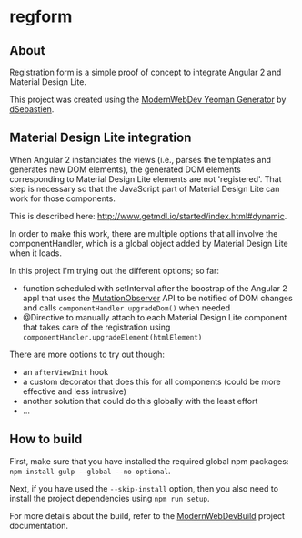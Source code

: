 # regform

## About
Registration form is a simple proof of concept to integrate Angular 2 and Material Design Lite.

This project was created using the [ModernWebDev Yeoman Generator](https://github.com/dsebastien/modernWebDevGenerator) by [dSebastien](https://twitter.com/dSebastien).

## Material Design Lite integration
When Angular 2 instanciates the views (i.e., parses the templates and generates new DOM elements), the generated DOM elements corresponding to Material Design Lite elements are not 'registered'. That step is necessary so that the JavaScript part of Material Design Lite can work for those components.

This is described here: http://www.getmdl.io/started/index.html#dynamic.

In order to make this work, there are multiple options that all involve the componentHandler, which is a global object added by Material Design Lite when it loads.

In this project I'm trying out the different options; so far:
* function scheduled with setInterval after the boostrap of the Angular 2 appl that uses the [MutationObserver](https://developer.mozilla.org/en/docs/Web/API/MutationObserver) API to be notified of DOM changes and calls `componentHandler.upgradeDom()` when needed
* @Directive to manually attach to each Material Design Lite component that takes care of the registration using `componentHandler.upgradeElement(htmlElement)`

There are more options to try out though:
* an `afterViewInit` hook
* a custom decorator that does this for all components (could be more effective and less intrusive)
* another solution that could do this globally with the least effort
* ...


## How to build
First, make sure that you have installed the required global npm packages: `npm install gulp --global --no-optional`.

Next, if you have used the `--skip-install` option, then you also need to install the project dependencies using `npm run setup`.

For more details about the build, refer to the [ModernWebDevBuild](https://github.com/dsebastien/modernWebDevBuild) project documentation.
